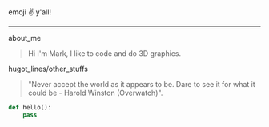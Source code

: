 emoji :v: y'all!
***
about_me
>  Hi I'm Mark, I like to code and do 3D graphics.

hugot_lines/other_stuffs
> "Never accept the world as it appears to be. Dare to see it for what it could be - Harold Winston (Overwatch)".

```python
def hello():
    pass
```
